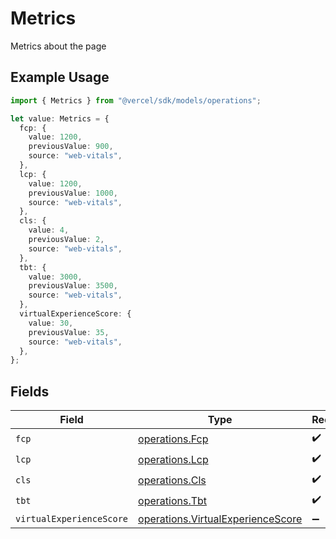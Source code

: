 # Metrics

Metrics about the page

## Example Usage

```typescript
import { Metrics } from "@vercel/sdk/models/operations";

let value: Metrics = {
  fcp: {
    value: 1200,
    previousValue: 900,
    source: "web-vitals",
  },
  lcp: {
    value: 1200,
    previousValue: 1000,
    source: "web-vitals",
  },
  cls: {
    value: 4,
    previousValue: 2,
    source: "web-vitals",
  },
  tbt: {
    value: 3000,
    previousValue: 3500,
    source: "web-vitals",
  },
  virtualExperienceScore: {
    value: 30,
    previousValue: 35,
    source: "web-vitals",
  },
};
```

## Fields

| Field                                                                                  | Type                                                                                   | Required                                                                               | Description                                                                            |
| -------------------------------------------------------------------------------------- | -------------------------------------------------------------------------------------- | -------------------------------------------------------------------------------------- | -------------------------------------------------------------------------------------- |
| `fcp`                                                                                  | [operations.Fcp](../../models/operations/fcp.md)                                       | :heavy_check_mark:                                                                     | N/A                                                                                    |
| `lcp`                                                                                  | [operations.Lcp](../../models/operations/lcp.md)                                       | :heavy_check_mark:                                                                     | N/A                                                                                    |
| `cls`                                                                                  | [operations.Cls](../../models/operations/cls.md)                                       | :heavy_check_mark:                                                                     | N/A                                                                                    |
| `tbt`                                                                                  | [operations.Tbt](../../models/operations/tbt.md)                                       | :heavy_check_mark:                                                                     | N/A                                                                                    |
| `virtualExperienceScore`                                                               | [operations.VirtualExperienceScore](../../models/operations/virtualexperiencescore.md) | :heavy_minus_sign:                                                                     | N/A                                                                                    |